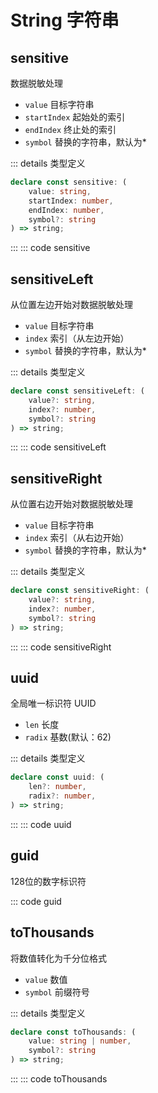 # String 字符串

## sensitive
数据脱敏处理

* `value` 目标字符串
* `startIndex` 起始处的索引
* `endIndex` 终止处的索引
* `symbol` 替换的字符串，默认为*

::: details 类型定义
``` ts
declare const sensitive: (
    value: string, 
    startIndex: number, 
    endIndex: number, 
    symbol?: string
) => string;
```
:::
::: code sensitive

## sensitiveLeft
从位置左边开始对数据脱敏处理

* `value` 目标字符串
* `index` 索引（从左边开始）
* `symbol` 替换的字符串，默认为*

::: details 类型定义
``` ts
declare const sensitiveLeft: (
    value?: string, 
    index?: number, 
    symbol?: string
) => string;
```
:::
::: code sensitiveLeft

## sensitiveRight
从位置右边开始对数据脱敏处理

* `value` 目标字符串
* `index` 索引（从右边开始）
* `symbol` 替换的字符串，默认为*

::: details 类型定义
``` ts
declare const sensitiveRight: (
    value?: string, 
    index?: number, 
    symbol?: string
) => string;
```
:::
::: code sensitiveRight


## uuid
全局唯一标识符 UUID

* `len` 长度
* `radix` 基数(默认：62)

::: details 类型定义
``` ts
declare const uuid: (
    len?: number, 
    radix?: number,
) => string;
```
:::
::: code uuid

## guid
128位的数字标识符

::: code guid

## toThousands
将数值转化为千分位格式

* `value` 数值
* `symbol` 前缀符号

::: details 类型定义
``` ts
declare const toThousands: (
    value: string | number, 
    symbol?: string
) => string;

```
:::
::: code toThousands